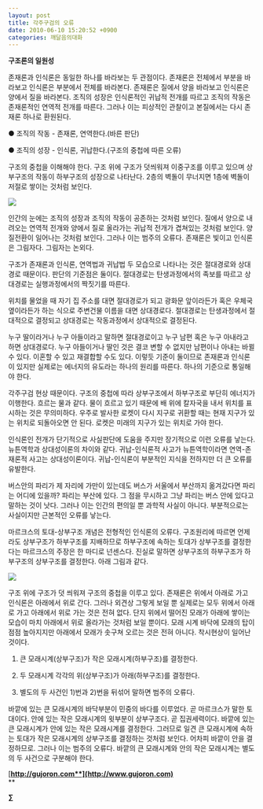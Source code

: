 ```yaml
---
layout: post
title: 각주구검의 오류
date: 2010-06-10 15:20:52 +0900
categories: 깨달음의대화
---
```

  


**구조론의 일원성**

존재론과 인식론은 동일한 하나를 바라보는 두 관점이다. 존재론은 전체에서 부분을 바라보고 인식론은 부분에서 전체를 바라본다. 존재론은 질에서 양을 바라보고 인식론은 양에서 질을 바라본다. 조직의 성장은 인식론적인 귀납적 전개를 따르고 조직의 작동은 존재론적인 연역적 전개를 따른다. 그러나 이는 피상적인 관찰이고 본질에서는 다시 존재론 하나로 환원된다. 



● 조직의 작동 - 존재론, 연역한다.(바른 판단)

● 조직의 성장 - 인식론, 귀납한다.(구조의 중첩에 따른 오류)



구조의 중첩을 이해해야 한다. 구조 위에 구조가 덧씌워져 이중구조를 이루고 있으며 상부구조의 작동이 하부구조의 성장으로 나타난다. 2층의 벽돌이 무너지면 1층에 벽돌이 저절로 쌓이는 것처럼 보인다. 



<IMG border=0 src="http://gujoron.com/xe/assets/attach/images/187/989/098/11.jpg">



인간의 눈에는 조직의 성장과 조직의 작동이 공존하는 것처럼 보인다. 질에서 양으로 내려오는 연역적 전개와 양에서 질로 올라가는 귀납적 전개가 겹쳐있는 것처럼 보인다. 양질전환이 일어나는 것처럼 보인다. 그러나 이는 범주의 오류다. 존재론은 빛이고 인식론은 그림자다. 그림자는 논외다.

구조가 존재론과 인식론, 연역법과 귀납법 두 모습으로 나타나는 것은 절대경로와 상대경로 때문이다. 판단의 기준점은 둘이다. 절대경로는 탄생과정에서의 족보를 따르고 상대경로는 실행과정에서의 짝짓기를 따른다. 

위치를 물었을 때 자기 집 주소를 대면 절대경로가 되고 광화문 앞이라든가 혹은 우체국 옆이라든가 하는 식으로 주변건물 이름을 대면 상대경로다. 절대경로는 탄생과정에서 절대적으로 결정되고 상대경로는 작동과정에서 상대적으로 결정된다. 

누구 딸이라거나 누구 아들이라고 말하면 절대경로이고 누구 남편 혹은 누구 아내라고 하면 상대경로다. 누구 아들이거나 딸인 것은 결코 변할 수 없지만 남편이나 아내는 바뀔 수 있다. 이혼할 수 있고 재결합할 수도 있다. 이렇듯 기준이 둘이므로 존재론과 인식론이 있지만 실제로는 에너지의 유도라는 하나의 원리를 따른다. 하나의 기준으로 통일해야 한다. 

각주구검 현상 때문이다. 구조의 중첩에 따라 상부구조에서 하부구조로 부단히 에너지가 이행한다. 흐르는 물과 같다. 물이 흐르고 있기 때문에 배 위에 칼자국을 내서 위치를 표시하는 것은 무의미하다. 우주로 발사한 로켓이 다시 지구로 귀환할 때는 현재 지구가 있는 위치로 되돌아오면 안 된다. 로켓은 미래의 지구가 있는 위치로 가야 한다.

인식론인 전개가 단기적으로 사실판단에 도움을 주지만 장기적으로 이런 오류를 낳는다. 뉴튼역학과 상대성이론의 차이와 같다. 귀납-인식론적 사고가 뉴튼역학이라면 연역-존재론적 사고는 상대성이론이다. 귀납-인식론이 부분적인 지식을 전하지만 더 큰 오류를 유발한다. 

버스안의 파리가 제 자리에 가만이 있는데도 버스가 서울에서 부산까지 옮겨갔다면 파리는 어디에 있을까? 파리는 부산에 있다. 그 점을 무시하고 그냥 파리는 버스 안에 있다고 말하는 것이 낫다. 그러나 이는 인간의 편의일 뿐 과학적 사실이 아니다. 부분적으로는 사실이지만 근본적인 오류를 낳는다.

마르크스의 토대-상부구조 개념은 전형적인 인식론의 오류다. 구조원리에 따르면 언제라도 상부구조가 하부구조를 지배하므로 하부구조에 속하는 토대가 상부구조를 결정한다는 마르크스의 주장은 한 마디로 넌센스다. 진실로 말하면 상부구조의 하부구조가 하부구조의 상부구조를 결정한다. 아래 그림과 같다.



<IMG border=0 src="http://gujoron.com/xe/assets/attach/images/187/989/098/12.JPG">



구조 위에 구조가 덧 씌워져 구조의 중첩을 이루고 있다. 존재론은 위에서 아래로 가고 인식론은 아래에서 위로 간다. 그러나 외견상 그렇게 보일 뿐 실제로는 모두 위에서 아래로 가고 아래에서 위로 가는 것은 전혀 없다. 단지 위에서 떨어진 모래가 아래에 쌓이는 모습이 마치 아래에서 위로 올라가는 것처럼 보일 뿐이다. 모래 시계 바닥에 모래의 탑이 점점 높아지지만 아래에서 모래가 솟구쳐 오르는 것은 전혀 아니다. 착시현상이 일어난 것이다.



1) 큰 모래시계(상부구조)가 작은 모래시계(하부구조)를 결정한다.

2) 두 모래시계 각각의 위(상부구조)가 아래(하부구조)를 결정한다. 

3) 별도의 두 사건인 1)번과 2)번을 뒤섞어 말하면 범주의 오류다.



바깥에 있는 큰 모래시계의 바닥부분이 민중의 바다를 이루었다. 곧 마르크스가 말한 토대이다. 안에 있는 작은 모래시계의 윗부분이 상부구조다. 곧 집권세력이다. 바깥에 있는 큰 모래시계가 안에 있는 작은 모래시계를 결정한다. 그러므로 일견 큰 모래시계에 속하는 토대가 작은 모래시계의 상부구조를 결정하는 것처럼 보인다. 어차피 바깥이 안을 결정하므로. 그러나 이는 범주의 오류다. 바깥의 큰 모래시계와 안의 작은 모래시계는 별도의 두 사건으로 구분해야 한다.







[**http://gujoron.com**](http://www.gujoron.com)**  
** 

**∑**
